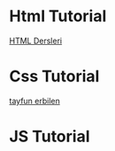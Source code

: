 # Html Tutorial
[HTML Dersleri](https://www.youtube.com/watch?v=jiCSs0Weiqk&t=54s)



# Css Tutorial
[tayfun erbilen](https://www.youtube.com/watch?v=XlDMdKznPhU&list=PLfAfrKyDRWrFYc77WNfwQpS9-DBBdir_I)

# JS Tutorial
